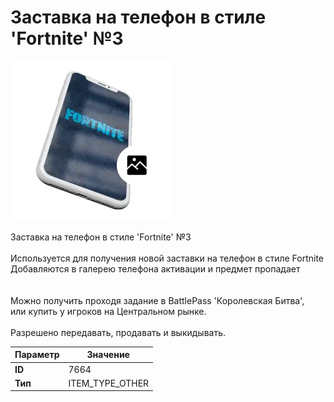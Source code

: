 # Заставка на телефон в стиле 'Fortnite' №3

![Item Image](../img/7664.webp?raw=true)

Заставка на телефон в стиле 'Fortnite' №3<br><br>Используется для получения новой заставки на телефон в стиле Fortnite<br>Добавляются в галерею телефона активации и предмет пропадает<br><br><br>Можно получить проходя задание в BattlePass 'Королевская Битва',<br>или купить у игроков на Центральном рынке.<br><br>Разрешено передавать, продавать и выкидывать.


| Параметр | Значение |
|----------|----------|
| **ID** | 7664 |
| **Тип** | ITEM_TYPE_OTHER |

